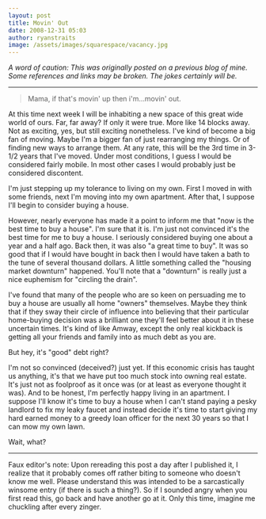 ```yaml
---
layout: post
title: Movin' Out
date: 2008-12-31 05:03
author: ryanstraits
image: /assets/images/squarespace/vacancy.jpg
---
```

*A word of caution: This was originally posted on a previous blog of mine. Some references and links may be broken. The jokes certainly will be.*

---


> Mama, if that's movin' up then i'm...movin' out.

At this time next week I will be inhabiting a new space of this great wide world of ours. Far, far away? If only it were true. More like 14 blocks away. Not as exciting, yes, but still exciting nonetheless.
I've kind of become a big fan of moving. Maybe I'm a bigger fan of just rearranging my things. Or of finding new ways to arrange them. At any rate, this will be the 3rd time in 3-1/2 years that I've moved. Under most conditions, I guess I would be considered fairly mobile. In most other cases I would probably just be considered discontent.

I'm just stepping up my tolerance to living on my own. First I moved in with some friends, next I'm moving into my own apartment. After that, I suppose I'll begin to consider buying a house.

However, nearly everyone has made it a point to inform me that "now is the best time to buy a house". I'm sure that it is. I'm just not convinced it's the best time for me to buy a house. I seriously considered buying one about a year and a half ago. Back then, it was also "a great time to buy". It was so good that if I would have bought in back then I would have taken a bath to the tune of several thousand dollars. A little something called the "housing market downturn" happened. You'll note that a "downturn" is really just a nice euphemism for "circling the drain".

I've found that many of the people who are so keen on persuading me to buy a house are usually all home "owners" themselves. Maybe they think that if they sway their circle of influence into believing that their particular home-buying decision was a brilliant one they'll feel better about it in these uncertain times. It's kind of like Amway, except the only real kickback is getting all your friends and family into as much debt as you are.

But hey, it's "good" debt right?

I'm not so convinced (deceived?) just yet. If this economic crisis has taught us anything, it's that we have put too much stock into owning real estate. It's just not as foolproof as it once was (or at least as everyone thought it was). And to be honest, I'm perfectly happy living in an apartment. I suppose I'll know it's time to buy a house when I can't stand paying a pesky landlord to fix my leaky faucet and instead decide it's time to start giving my hard earned money to a greedy loan officer for the next 30 years so that I can mow my own lawn.

Wait, what?

---
Faux editor's note: Upon rereading this post a day after I published it, I realize that it probably comes off rather biting to someone who doesn't know me well. Please understand this was intended to be a sarcastically winsome entry (if there is such a thing?). So if I sounded angry when you first read this, go back and have another go at it. Only this time, imagine me chuckling after every zinger.

